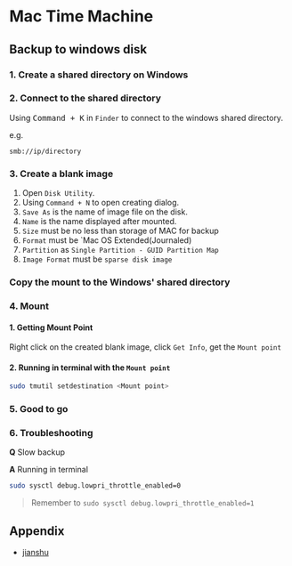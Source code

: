 # Mac Time Machine

## Backup to windows disk

### 1. Create a shared directory on Windows

### 2. Connect to the shared directory

Using <kbd>Command + K</kbd> in `Finder` to connect to the windows shared directory.

e.g.

```text
smb://ip/directory
```

### 3. Create a blank image

1. Open `Disk Utility`.
2. Using `Command + N` to open creating dialog.
3. `Save As` is the name of image file on the disk.
4. `Name` is the name displayed after mounted.
5. `Size` must be no less than storage of MAC for backup
6. `Format` must be `Mac OS Extended(Journaled)
7. `Partition` as `Single Partition - GUID Partition Map`
8. `Image Format` must be `sparse disk image`

### Copy the mount to the Windows' shared directory

### 4. Mount

#### 1. Getting Mount Point

Right click on the created blank image, click `Get Info`, get the `Mount point`

#### 2. Running in terminal with the `Mount point`

```bash
sudo tmutil setdestination <Mount point>
```

### 5. Good to go

### 6. Troubleshooting

**Q** Slow backup

**A** Running in terminal

```bash
sudo sysctl debug.lowpri_throttle_enabled=0
```

> Remember to `sudo sysctl debug.lowpri_throttle_enabled=1`

## Appendix

- [jianshu](https://www.jianshu.com/p/388998fada12)